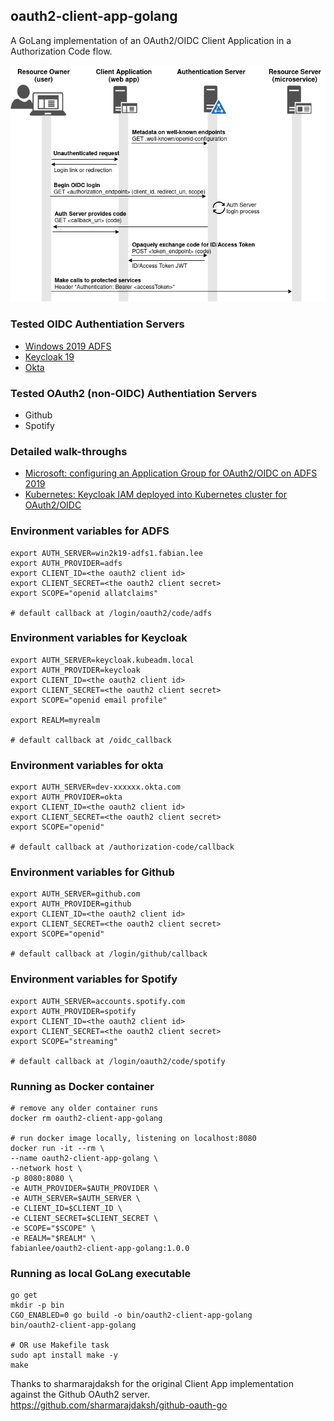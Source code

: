 ##  oauth2-client-app-golang ##

A GoLang implementation of an OAuth2/OIDC Client Application in a Authorization Code flow.

![OAuth2/OIDC Entities](https://github.com/fabianlee/oauth2-client-app-golang/raw/main/diagrams/oauth2-oidc-entities.drawio.png)

### Tested OIDC Authentiation Servers

* [Windows 2019 ADFS](https://fabianlee.org/2022/08/22/microsoft-configuring-an-application-group-for-oauth2-oidc-on-adfs-2019/)
* [Keycloak 19](https://fabianlee.org/2022/09/10/kubernetes-keycloak-iam-deployed-into-kubernetes-cluster-for-oauth2-oidc/)
* [Okta](https://developer.okta.com)

### Tested OAuth2 (non-OIDC) Authentiation Servers

* Github
* Spotify

### Detailed walk-throughs

* [Microsoft: configuring an Application Group for OAuth2/OIDC on ADFS 2019](https://fabianlee.org/2022/08/22/microsoft-configuring-an-application-group-for-oauth2-oidc-on-adfs-2019/)
* [Kubernetes: Keycloak IAM deployed into Kubernetes cluster for OAuth2/OIDC ](https://fabianlee.org/2022/09/10/kubernetes-keycloak-iam-deployed-into-kubernetes-cluster-for-oauth2-oidc/)

### Environment variables for ADFS

```
export AUTH_SERVER=win2k19-adfs1.fabian.lee
export AUTH_PROVIDER=adfs
export CLIENT_ID=<the oauth2 client id>
export CLIENT_SECRET=<the oauth2 client secret>
export SCOPE="openid allatclaims"

# default callback at /login/oauth2/code/adfs
```

### Environment variables for Keycloak

```
export AUTH_SERVER=keycloak.kubeadm.local
export AUTH_PROVIDER=keycloak
export CLIENT_ID=<the oauth2 client id>
export CLIENT_SECRET=<the oauth2 client secret>
export SCOPE="openid email profile"

export REALM=myrealm

# default callback at /oidc_callback
```

### Environment variables for okta

```
export AUTH_SERVER=dev-xxxxxx.okta.com
export AUTH_PROVIDER=okta
export CLIENT_ID=<the oauth2 client id>
export CLIENT_SECRET=<the oauth2 client secret>
export SCOPE="openid"

# default callback at /authorization-code/callback
```

### Environment variables for Github

```
export AUTH_SERVER=github.com
export AUTH_PROVIDER=github
export CLIENT_ID=<the oauth2 client id>
export CLIENT_SECRET=<the oauth2 client secret>
export SCOPE="openid"

# default callback at /login/github/callback
```

### Environment variables for Spotify

```
export AUTH_SERVER=accounts.spotify.com
export AUTH_PROVIDER=spotify
export CLIENT_ID=<the oauth2 client id>
export CLIENT_SECRET=<the oauth2 client secret>
export SCOPE="streaming"

# default callback at /login/oauth2/code/spotify
```

### Running as Docker container

```
# remove any older container runs
docker rm oauth2-client-app-golang

# run docker image locally, listening on localhost:8080
docker run -it --rm \
--name oauth2-client-app-golang \
--network host \
-p 8080:8080 \
-e AUTH_PROVIDER=$AUTH_PROVIDER \
-e AUTH_SERVER=$AUTH_SERVER \
-e CLIENT_ID=$CLIENT_ID \
-e CLIENT_SECRET=$CLIENT_SECRET \
-e SCOPE="$SCOPE" \
-e REALM="$REALM" \
fabianlee/oauth2-client-app-golang:1.0.0
```

### Running as local GoLang executable

```
go get
mkdir -p bin
CGO_ENABLED=0 go build -o bin/oauth2-client-app-golang
bin/oauth2-client-app-golang

# OR use Makefile task
sudo apt install make -y
make
```


Thanks to sharmarajdaksh for the original Client App implementation against the Github OAuth2 server.
https://github.com/sharmarajdaksh/github-oauth-go
